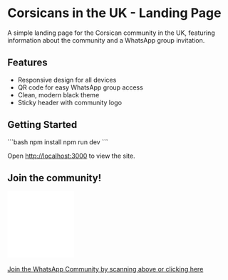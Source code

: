 # Corsicans in the UK - Landing Page

A simple landing page for the Corsican community in the UK, featuring information about the community and a WhatsApp group invitation.

## Features

- Responsive design for all devices
- QR code for easy WhatsApp group access
- Clean, modern black theme
- Sticky header with community logo

## Getting Started

\`\`\`bash
npm install
npm run dev
\`\`\`

Open [http://localhost:3000](http://localhost:3000) to view the site.

## Join the community!

<img src="/public/images/qr-code2.png" alt="QR Code" width="150" />

[Join the WhatsApp Community by scanning above or clicking here](https://chat.whatsapp.com/CArLlMGrYNsHQSg8T14P1e)
